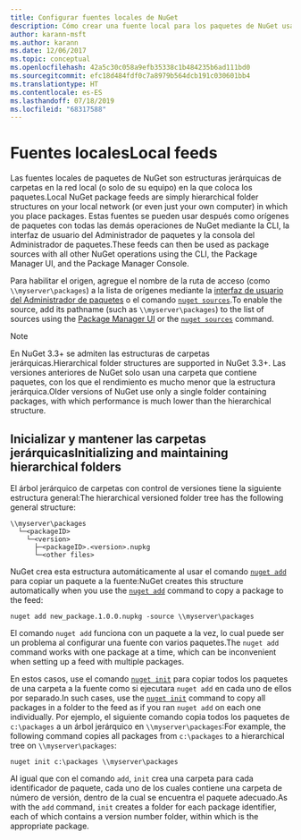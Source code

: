 ```yaml
---
title: Configurar fuentes locales de NuGet
description: Cómo crear una fuente local para los paquetes de NuGet usando carpetas en la red local
author: karann-msft
ms.author: karann
ms.date: 12/06/2017
ms.topic: conceptual
ms.openlocfilehash: 42a5c30c058a9efb35338c1b484235b6ad111bd0
ms.sourcegitcommit: efc18d484fdf0c7a8979b564dcb191c030601bb4
ms.translationtype: HT
ms.contentlocale: es-ES
ms.lasthandoff: 07/18/2019
ms.locfileid: "68317588"
---
```

# <a name="local-feeds"></a><span data-ttu-id="c272c-103">Fuentes locales</span><span class="sxs-lookup"><span data-stu-id="c272c-103">Local feeds</span></span>

<span data-ttu-id="c272c-104">Las fuentes locales de paquetes de NuGet son estructuras jerárquicas de carpetas en la red local (o solo de su equipo) en la que coloca los paquetes.</span><span class="sxs-lookup"><span data-stu-id="c272c-104">Local NuGet package feeds are simply hierarchical folder structures on your local network (or even just your own computer) in which you place packages.</span></span> <span data-ttu-id="c272c-105">Estas fuentes se pueden usar después como orígenes de paquetes con todas las demás operaciones de NuGet mediante la CLI, la interfaz de usuario del Administrador de paquetes y la consola del Administrador de paquetes.</span><span class="sxs-lookup"><span data-stu-id="c272c-105">These feeds can then be used as package sources with all other NuGet operations using the CLI, the Package Manager UI, and the Package Manager Console.</span></span>

<span data-ttu-id="c272c-106">Para habilitar el origen, agregue el nombre de la ruta de acceso (como `\\myserver\packages`) a la lista de orígenes mediante la [interfaz de usuario del Administrador de paquetes](../consume-packages/install-use-packages-visual-studio.md#package-sources) o el comando [`nuget sources`](../reference/cli-reference/cli-ref-sources.md).</span><span class="sxs-lookup"><span data-stu-id="c272c-106">To enable the source, add its pathname (such as `\\myserver\packages`) to the list of sources using the [Package Manager UI](../consume-packages/install-use-packages-visual-studio.md#package-sources) or the [`nuget sources`](../reference/cli-reference/cli-ref-sources.md) command.</span></span>

> [!Note]
> <span data-ttu-id="c272c-107">En NuGet 3.3+ se admiten las estructuras de carpetas jerárquicas.</span><span class="sxs-lookup"><span data-stu-id="c272c-107">Hierarchical folder structures are supported in NuGet 3.3+.</span></span> <span data-ttu-id="c272c-108">Las versiones anteriores de NuGet solo usan una carpeta que contiene paquetes, con los que el rendimiento es mucho menor que la estructura jerárquica.</span><span class="sxs-lookup"><span data-stu-id="c272c-108">Older versions of NuGet use only a single folder containing packages, with which performance is much lower than the hierarchical structure.</span></span>

## <a name="initializing-and-maintaining-hierarchical-folders"></a><span data-ttu-id="c272c-109">Inicializar y mantener las carpetas jerárquicas</span><span class="sxs-lookup"><span data-stu-id="c272c-109">Initializing and maintaining hierarchical folders</span></span>

<span data-ttu-id="c272c-110">El árbol jerárquico de carpetas con control de versiones tiene la siguiente estructura general:</span><span class="sxs-lookup"><span data-stu-id="c272c-110">The hierarchical versioned folder tree has the following general structure:</span></span>

    \\myserver\packages
      └─<packageID>
        └─<version>
          ├─<packageID>.<version>.nupkg
          └─<other files>

<span data-ttu-id="c272c-111">NuGet crea esta estructura automáticamente al usar el comando [`nuget add`](../reference/cli-reference/cli-ref-add.md) para copiar un paquete a la fuente:</span><span class="sxs-lookup"><span data-stu-id="c272c-111">NuGet creates this structure automatically when you use the [`nuget add`](../reference/cli-reference/cli-ref-add.md) command to copy a package to the feed:</span></span>

```cli
nuget add new_package.1.0.0.nupkg -source \\myserver\packages
```

<span data-ttu-id="c272c-112">El comando `nuget add` funciona con un paquete a la vez, lo cual puede ser un problema al configurar una fuente con varios paquetes.</span><span class="sxs-lookup"><span data-stu-id="c272c-112">The `nuget add` command works with one package at a time, which can be inconvenient when setting up a feed with multiple packages.</span></span>

<span data-ttu-id="c272c-113">En estos casos, use el comando [`nuget init`](../reference/cli-reference/cli-ref-init.md) para copiar todos los paquetes de una carpeta a la fuente como si ejecutara `nuget add` en cada uno de ellos por separado.</span><span class="sxs-lookup"><span data-stu-id="c272c-113">In such cases, use the [`nuget init`](../reference/cli-reference/cli-ref-init.md) command to copy all packages in a folder to the feed as if you ran `nuget add` on each one individually.</span></span> <span data-ttu-id="c272c-114">Por ejemplo, el siguiente comando copia todos los paquetes de `c:\packages` a un árbol jerárquico en `\\myserver\packages`:</span><span class="sxs-lookup"><span data-stu-id="c272c-114">For example, the following command copies all packages from `c:\packages` to a hierarchical tree on `\\myserver\packages`:</span></span>

```cli
nuget init c:\packages \\myserver\packages
```

<span data-ttu-id="c272c-115">Al igual que con el comando `add`, `init` crea una carpeta para cada identificador de paquete, cada uno de los cuales contiene una carpeta de número de versión, dentro de la cual se encuentra el paquete adecuado.</span><span class="sxs-lookup"><span data-stu-id="c272c-115">As with the `add` command, `init` creates a folder for each package identifier, each of which contains a version number folder, within which is the appropriate package.</span></span>
